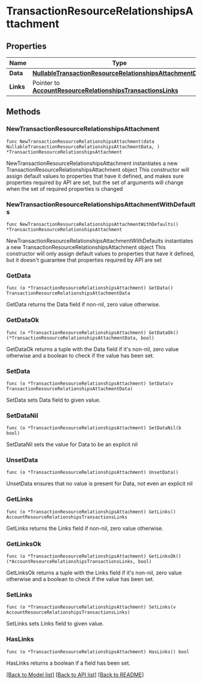 # TransactionResourceRelationshipsAttachment

## Properties

Name | Type | Description | Notes
------------ | ------------- | ------------- | -------------
**Data** | [**NullableTransactionResourceRelationshipsAttachmentData**](TransactionResourceRelationshipsAttachmentData.md) |  | 
**Links** | Pointer to [**AccountResourceRelationshipsTransactionsLinks**](AccountResourceRelationshipsTransactionsLinks.md) |  | [optional] 

## Methods

### NewTransactionResourceRelationshipsAttachment

`func NewTransactionResourceRelationshipsAttachment(data NullableTransactionResourceRelationshipsAttachmentData, ) *TransactionResourceRelationshipsAttachment`

NewTransactionResourceRelationshipsAttachment instantiates a new TransactionResourceRelationshipsAttachment object
This constructor will assign default values to properties that have it defined,
and makes sure properties required by API are set, but the set of arguments
will change when the set of required properties is changed

### NewTransactionResourceRelationshipsAttachmentWithDefaults

`func NewTransactionResourceRelationshipsAttachmentWithDefaults() *TransactionResourceRelationshipsAttachment`

NewTransactionResourceRelationshipsAttachmentWithDefaults instantiates a new TransactionResourceRelationshipsAttachment object
This constructor will only assign default values to properties that have it defined,
but it doesn't guarantee that properties required by API are set

### GetData

`func (o *TransactionResourceRelationshipsAttachment) GetData() TransactionResourceRelationshipsAttachmentData`

GetData returns the Data field if non-nil, zero value otherwise.

### GetDataOk

`func (o *TransactionResourceRelationshipsAttachment) GetDataOk() (*TransactionResourceRelationshipsAttachmentData, bool)`

GetDataOk returns a tuple with the Data field if it's non-nil, zero value otherwise
and a boolean to check if the value has been set.

### SetData

`func (o *TransactionResourceRelationshipsAttachment) SetData(v TransactionResourceRelationshipsAttachmentData)`

SetData sets Data field to given value.


### SetDataNil

`func (o *TransactionResourceRelationshipsAttachment) SetDataNil(b bool)`

 SetDataNil sets the value for Data to be an explicit nil

### UnsetData
`func (o *TransactionResourceRelationshipsAttachment) UnsetData()`

UnsetData ensures that no value is present for Data, not even an explicit nil
### GetLinks

`func (o *TransactionResourceRelationshipsAttachment) GetLinks() AccountResourceRelationshipsTransactionsLinks`

GetLinks returns the Links field if non-nil, zero value otherwise.

### GetLinksOk

`func (o *TransactionResourceRelationshipsAttachment) GetLinksOk() (*AccountResourceRelationshipsTransactionsLinks, bool)`

GetLinksOk returns a tuple with the Links field if it's non-nil, zero value otherwise
and a boolean to check if the value has been set.

### SetLinks

`func (o *TransactionResourceRelationshipsAttachment) SetLinks(v AccountResourceRelationshipsTransactionsLinks)`

SetLinks sets Links field to given value.

### HasLinks

`func (o *TransactionResourceRelationshipsAttachment) HasLinks() bool`

HasLinks returns a boolean if a field has been set.


[[Back to Model list]](../README.md#documentation-for-models) [[Back to API list]](../README.md#documentation-for-api-endpoints) [[Back to README]](../README.md)



